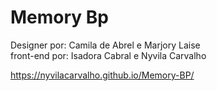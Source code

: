 # Memory Bp

Designer por: Camila de Abrel e Marjory Laise <br>
front-end por: Isadora Cabral e Nyvila Carvalho

https://nyvilacarvalho.github.io/Memory-BP/
